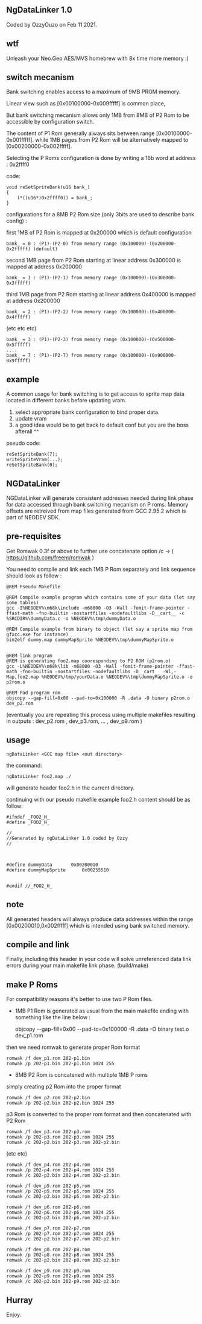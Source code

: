 NgDataLinker 1.0
--------------------

Coded by OzzyOuzo on Feb 11 2021.

wtf 
---

Unleash your Neo.Geo AES/MVS homebrew with 8x time more memory :)


switch mecanism
---------------

Bank switching enables access to a maximum of 9MB PROM memory.

Linear view such as [0x00100000-0x009fffff] is common place, 

But bank switching mecanism allows only 1MB from 8MB of P2 Rom to be accessible by configuration switch.

The content of P1 Rom generally always sits between range [0x00100000-0x001fffff].
while 1MB pages from P2 Rom will be alternatively mapped to [0x00200000-0x002fffff].

Selecting the P Roms configuration is done by writing a 16b word at address : 0x2ffff0

code:

	void reSetSpriteBank(u16 bank_)
	{
		(*((u16*)0x2ffff0)) = bank_;
	}

configurations for a 8MB P2 Rom size (only 3bits are used to describe bank config) :

first 1MB of P2 Rom is mapped at 0x200000 which is default configuration

	bank_ = 0 : (P1)-(P2-0) from memory range (0x100000)-(0x200000-0x2fffff) (default)

second 1MB page from P2 Rom starting at linear address 0x300000 is mapped at address 0x200000

	bank_ = 1 : (P1)-(P2-1) from memory range (0x100000)-(0x300000-0x3fffff) 

third 1MB page from P2 Rom starting at linear address 0x400000 is mapped at address 0x200000

	bank_ = 2 : (P1)-(P2-2) from memory range (0x100000)-(0x400000-0x4fffff) 

(etc etc etc)

	bank_ = 3 : (P1)-(P2-3) from memory range (0x100000)-(0x500000-0x5fffff) 
	....
	bank_ = 7 : (P1)-(P2-7) from memory range (0x100000)-(0x900000-0x9fffff) 

example
-------

A common usage for bank switching is to get access to sprite map data located in different banks before updating vram.

1) select appropriate bank configuration to bind proper data.
2) update vram
3) a good idea would be to get back to default conf but you are the boss afterall ^^

pseudo code:

	reSetSpriteBank(7);
	writeSpriteVram(...);
	reSetSpriteBank(0);

NGDataLinker
------------

NGDataLinker will generate consistent addresses needed during link phase for data accessed through bank switching mecanism on P roms.
Memory offsets are retreived from map files generated from GCC 2.95.2 which is part of NEODEV SDK.


pre-requisites
--------------

Get Romwak 0.3f or above to further use concatenate option /c -> ( https://github.com/freem/romwak )

You need to compile and link each 1MB P Rom separately and link sequence should look as follow : 

	@REM Pseudo Makefile

	@REM Compile example program which contains some of your data (let say some tables)
	gcc -I%NEODEV%\m68k\include -m68000 -O3 -Wall -fomit-frame-pointer -ffast-math -fno-builtin -nostartfiles -nodefaultlibs -D__cart__ -c %SRCDIR%\dummyData.c -o %NEODEV%\tmp\dummyData.o

	@REM Compile example from binary to object (let say a sprite map from gfxcc.exe for instance)
	bin2elf dummy.map dummyMapSprite %NEODEV%\tmp\dummyMapSprite.o


	@REM link program
	@REM is generating foo2.map cooresponding to P2 ROM (p2rom.o)
	gcc -L%NEODEV%\m68k\lib -m68000 -O3 -Wall -fomit-frame-pointer -ffast-math -fno-builtin -nostartfiles -nodefaultlibs -D__cart__ -Wl,-Map,foo2.map %NEODEV%/tmp/yourData.o %NEODEV%\tmp\dummyMapSprite.o -o p2rom.o

	@REM Pad program rom
	objcopy --gap-fill=0x00 --pad-to=0x100000 -R .data -O binary p2rom.o dev_p2.rom


(eventually you are repeating this process using multiple makefiles resulting in outputs : dev_p2.rom , dev_p3.rom, ... , dev_p9.rom )

usage
-----

	ngDataLinker <GCC map file> <out directory>

the command:

	ngDataLinker foo2.map ./

will generate header foo2.h in the current directory.

continuing with our pseudo makefile example foo2.h content should be as follow:

	#ifndef _FOO2_H_
	#define _FOO2_H_

	//
	//Generated by ngDataLinker 1.0 coded by Ozzy 
	//



	#define dummyData 		0x00200010
	#define dummyMapSprite 		0x00255510


	#endif //_FOO2_H_

note
----

All generated headers will always produce data addresses within the range [0x00200010,0x002fffff] which is intended using bank switched memory.

compile and link
----------------

Finally, including this header in your code will solve unreferenced data link errors during your main makefile link phase. (build/make)


make P Roms
-----------

For compatibility reasons it's better to use two P Rom files. 

- 1MB P1 Rom is generated as usual from the main makefile ending with something like the line below :

	objcopy --gap-fill=0x00 --pad-to=0x100000 -R .data -O binary test.o dev_p1.rom

then we need romwak to generate proper Rom format

	romwak /f dev_p1.rom 202-p1.bin
	romwak /p 202-p1.bin 202-p1.bin 1024 255

- 8MB P2 Rom is concatened with multiple 1MB P roms

simply creating p2 Rom into the proper format

	romwak /f dev_p2.rom 202-p2.bin
	romwak /p 202-p2.bin 202-p2.bin 1024 255

p3 Rom is converted to the proper rom format and then concatenated with P2 Rom

	romwak /f dev_p3.rom 202-p3.rom
	romwak /p 202-p3.rom 202-p3.rom 1024 255
	romwak /c 202-p2.bin 202-p3.rom 202-p2.bin

(etc etc)

	romwak /f dev_p4.rom 202-p4.rom
	romwak /p 202-p4.rom 202-p4.rom 1024 255
	romwak /c 202-p2.bin 202-p4.rom 202-p2.bin

	romwak /f dev_p5.rom 202-p5.rom
	romwak /p 202-p5.rom 202-p5.rom 1024 255
	romwak /c 202-p2.bin 202-p5.rom 202-p2.bin

	romwak /f dev_p6.rom 202-p6.rom
	romwak /p 202-p6.rom 202-p6.rom 1024 255
	romwak /c 202-p2.bin 202-p6.rom 202-p2.bin

	romwak /f dev_p7.rom 202-p7.rom
	romwak /p 202-p7.rom 202-p7.rom 1024 255
	romwak /c 202-p2.bin 202-p7.rom 202-p2.bin

	romwak /f dev_p8.rom 202-p8.rom
	romwak /p 202-p8.rom 202-p8.rom 1024 255
	romwak /c 202-p2.bin 202-p8.rom 202-p2.bin

	romwak /f dev_p9.rom 202-p9.rom
	romwak /p 202-p9.rom 202-p9.rom 1024 255
	romwak /c 202-p2.bin 202-p9.rom 202-p2.bin

Hurray
------

Enjoy.  




